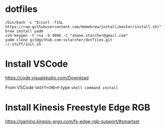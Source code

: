 # dotfiles

```
/bin/bash -c "$(curl -fsSL https://raw.githubusercontent.com/Homebrew/install/master/install.sh)"
brew install yadm
ssh-keygen -t rsa -b 4096 -C "shane.starcher@gmail.com"
yadm clone git@github.com:sstarcher/dotfiles.git
~/.stuff/init.sh
```
 
 # Install VSCode
 https://code.visualstudio.com/Download

From VSCode `SHIFT+CMD+P` type `shell command install`

# Install Kinesis Freestyle Edge RGB

https://gaming.kinesis-ergo.com/fs-edge-rgb-support/#smartset

